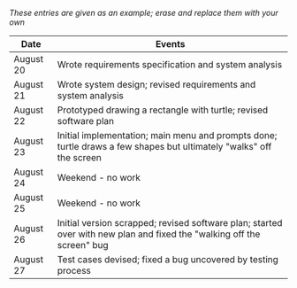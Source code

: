 *These entries are given as an example; erase and replace them with your own*

| Date      | Events
|-----------|--------------------
| August 20 | Wrote requirements specification and system analysis
| August 21 | Wrote system design; revised requirements and system analysis
| August 22 | Prototyped drawing a rectangle with turtle; revised software plan
| August 23 | Initial implementation; main menu and prompts done; turtle draws a few shapes but ultimately "walks" off the screen
| August 24 | Weekend - no work
| August 25 | Weekend - no work
| August 26 | Initial version scrapped; revised software plan; started over with new plan and fixed the "walking off the screen" bug
| August 27 | Test cases devised; fixed a bug uncovered by testing process
